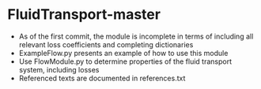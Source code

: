 # FluidTransport-master
 
- As of the first commit, the module is incomplete in terms of including all relevant loss coefficients and completing dictionaries
- ExampleFlow.py presents an example of how to use this module 
- Use FlowModule.py to determine properties of the fluid transport system, including losses
- Referenced texts are documented in references.txt
